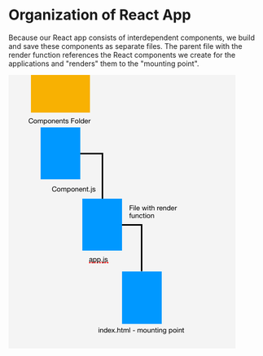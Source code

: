 # Organization of React App

Because our React app consists of interdependent components, we build and save these components as separate files. The parent file with the render function references the React components we create for the applications and "renders" them to the "mounting point".

![over simplification of model](../.gitbook/assets/screen-shot-2019-07-18-at-1.44.46-am.png)

